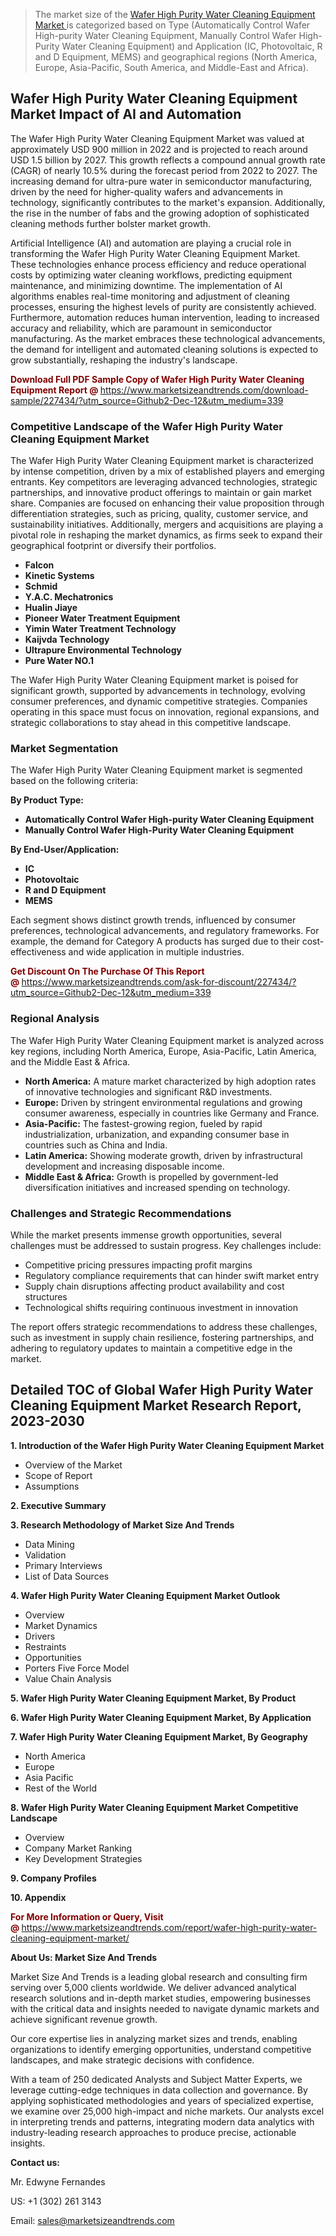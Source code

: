 <blockquote><p>The market size of the <a href="https://www.marketsizeandtrends.com/download-sample/227434/?utm_source=Github2-Dec-12&amp;utm_medium=339" target="_blank">Wafer High Purity Water Cleaning Equipment Market </a>is categorized based on Type (Automatically Control Wafer High-purity Water Cleaning Equipment, Manually Control Wafer High-Purity Water Cleaning Equipment) and Application (IC, Photovoltaic, R and D Equipment, MEMS) and geographical regions (North America, Europe, Asia-Pacific, South America, and Middle-East and Africa).</p></blockquote><p><h2>Wafer High Purity Water Cleaning Equipment Market Impact of AI and Automation</h2><p>The Wafer High Purity Water Cleaning Equipment Market was valued at approximately USD 900 million in 2022 and is projected to reach around USD 1.5 billion by 2027. This growth reflects a compound annual growth rate (CAGR) of nearly 10.5% during the forecast period from 2022 to 2027. The increasing demand for ultra-pure water in semiconductor manufacturing, driven by the need for higher-quality wafers and advancements in technology, significantly contributes to the market's expansion. Additionally, the rise in the number of fabs and the growing adoption of sophisticated cleaning methods further bolster market growth.</p><p>Artificial Intelligence (AI) and automation are playing a crucial role in transforming the Wafer High Purity Water Cleaning Equipment Market. These technologies enhance process efficiency and reduce operational costs by optimizing water cleaning workflows, predicting equipment maintenance, and minimizing downtime. The implementation of AI algorithms enables real-time monitoring and adjustment of cleaning processes, ensuring the highest levels of purity are consistently achieved. Furthermore, automation reduces human intervention, leading to increased accuracy and reliability, which are paramount in semiconductor manufacturing. As the market embraces these technological advancements, the demand for intelligent and automated cleaning solutions is expected to grow substantially, reshaping the industry's landscape.</p></p><p><strong><span style="color: #800000;">Download Full PDF Sample Copy of Wafer High Purity Water Cleaning Equipment Report @</span>&nbsp;</strong><a href="https://www.marketsizeandtrends.com/download-sample/227434/?utm_source=Github2-Dec-12&amp;utm_medium=339">https://www.marketsizeandtrends.com/download-sample/227434/?utm_source=Github2-Dec-12&amp;utm_medium=339</a></p><h3>Competitive Landscape of the Wafer High Purity Water Cleaning Equipment Market</h3><p>The Wafer High Purity Water Cleaning Equipment market is characterized by intense competition, driven by a mix of established players and emerging entrants. Key competitors are leveraging advanced technologies, strategic partnerships, and innovative product offerings to maintain or gain market share. Companies are focused on enhancing their value proposition through differentiation strategies, such as pricing, quality, customer service, and sustainability initiatives. Additionally, mergers and acquisitions are playing a pivotal role in reshaping the market dynamics, as firms seek to expand their geographical footprint or diversify their portfolios.</p><p><strong><p><ul><li>Falcon </li><li> Kinetic Systems </li><li> Schmid </li><li> Y.A.C. Mechatronics </li><li> Hualin Jiaye </li><li> Pioneer Water Treatment Equipment </li><li> Yimin Water Treatment Technology </li><li> Kaijvda Technology </li><li> Ultrapure Environmental Technology </li><li> Pure Water NO.1</p></li></ul></p></strong></p><p>The Wafer High Purity Water Cleaning Equipment market is poised for significant growth, supported by advancements in technology, evolving consumer preferences, and dynamic competitive strategies. Companies operating in this space must focus on innovation, regional expansions, and strategic collaborations to stay ahead in this competitive landscape.</p><h3>Market Segmentation</h3><p>The Wafer High Purity Water Cleaning Equipment market is segmented based on the following criteria:</p><p><strong>By Product Type:</strong></p><p><strong><p><ul><li>Automatically Control Wafer High-purity Water Cleaning Equipment </li><li> Manually Control Wafer High-Purity Water Cleaning Equipment</p></li></ul></p></strong></p><p><strong>By End-User/Application:</strong></p><p><strong><p><ul><li>IC </li><li> Photovoltaic </li><li> R and D Equipment </li><li> MEMS</p></li></ul></p></strong></p><p>Each segment shows distinct growth trends, influenced by consumer preferences, technological advancements, and regulatory frameworks. For example, the demand for Category A products has surged due to their cost-effectiveness and wide application in multiple industries.</p><p><strong><span style="color: #800000;">Get Discount On The Purchase Of This Report @&nbsp;</span></strong><a href="https://www.marketsizeandtrends.com/ask-for-discount/227434/?utm_source=Github2-Dec-12&amp;utm_medium=339">https://www.marketsizeandtrends.com/ask-for-discount/227434/?utm_source=Github2-Dec-12&amp;utm_medium=339</a></p><h3>Regional Analysis</h3><p>The Wafer High Purity Water Cleaning Equipment market is analyzed across key regions, including North America, Europe, Asia-Pacific, Latin America, and the Middle East &amp; Africa.</p><ul><li><strong>North America:</strong> A mature market characterized by high adoption rates of innovative technologies and significant R&amp;D investments.</li><li><strong>Europe:</strong> Driven by stringent environmental regulations and growing consumer awareness, especially in countries like Germany and France.</li><li><strong>Asia-Pacific:</strong> The fastest-growing region, fueled by rapid industrialization, urbanization, and expanding consumer base in countries such as China and India.</li><li><strong>Latin America:</strong> Showing moderate growth, driven by infrastructural development and increasing disposable income.</li><li><strong>Middle East &amp; Africa:</strong> Growth is propelled by government-led diversification initiatives and increased spending on technology.</li></ul><h3>Challenges and Strategic Recommendations</h3><p>While the market presents immense growth opportunities, several challenges must be addressed to sustain progress. Key challenges include:</p><ul><li>Competitive pricing pressures impacting profit margins</li><li>Regulatory compliance requirements that can hinder swift market entry</li><li>Supply chain disruptions affecting product availability and cost structures</li><li>Technological shifts requiring continuous investment in innovation</li></ul><p>The report offers strategic recommendations to address these challenges, such as investment in supply chain resilience, fostering partnerships, and adhering to regulatory updates to maintain a competitive edge in the market.</p><h2>Detailed TOC of Global Wafer High Purity Water Cleaning Equipment Market Research Report, 2023-2030</h2><p><strong>1. Introduction of the Wafer High Purity Water Cleaning Equipment Market</strong></p><ul><li>Overview of the Market</li><li>Scope of Report</li><li>Assumptions&nbsp;</li></ul><p><strong>2. Executive Summary</strong></p><p><strong>3. Research Methodology of <strong>Market Size And Trends</strong></strong></p><ul><li>Data Mining</li><li>Validation</li><li>Primary Interviews</li><li>List of Data Sources&nbsp;</li></ul><p><strong>4. Wafer High Purity Water Cleaning Equipment Market Outlook</strong></p><ul><li>Overview</li><li>Market Dynamics</li><li>Drivers</li><li>Restraints</li><li>Opportunities</li><li>Porters Five Force Model</li><li>Value Chain Analysis&nbsp;</li></ul><p><strong>5. Wafer High Purity Water Cleaning Equipment Market, By Product</strong></p><p><strong>6. Wafer High Purity Water Cleaning Equipment Market, By Application</strong></p><p><strong>7. Wafer High Purity Water Cleaning Equipment Market, By Geography</strong></p><ul><li>North America</li><li>Europe</li><li>Asia Pacific</li><li>Rest of the World&nbsp;</li></ul><p><strong>8. Wafer High Purity Water Cleaning Equipment Market Competitive Landscape</strong></p><ul><li>Overview</li><li>Company Market Ranking</li><li>Key Development Strategies&nbsp;</li></ul><p><strong>9. Company Profiles</strong></p><p><strong>10. Appendix</strong></p><p><strong><span style="color: #800000;">For More Information or Query, Visit @&nbsp;</span></strong><a href="https://www.marketsizeandtrends.com/report/wafer-high-purity-water-cleaning-equipment-market/">https://www.marketsizeandtrends.com/report/wafer-high-purity-water-cleaning-equipment-market/</a></p><p></p><p><strong>About Us:&nbsp;Market Size And Trends</strong></p><p>Market Size And Trends&nbsp;is a leading global research and consulting firm serving over 5,000 clients worldwide. We deliver advanced analytical research solutions and in-depth market studies, empowering businesses with the critical data and insights needed to navigate dynamic markets and achieve significant revenue growth.</p><p>Our core expertise lies in analyzing market sizes and trends, enabling organizations to identify emerging opportunities, understand competitive landscapes, and make strategic decisions with confidence.</p><p>With a team of 250 dedicated Analysts and Subject Matter Experts, we leverage cutting-edge techniques in data collection and governance. By applying sophisticated methodologies and years of specialized expertise, we examine over 25,000 high-impact and niche markets. Our analysts excel in interpreting trends and patterns, integrating modern data analytics with industry-leading research approaches to produce precise, actionable insights.</p><p><strong>Contact us:</strong></p><p>Mr. Edwyne Fernandes</p><p>US: +1 (302) 261 3143</p><p>Email: <a href="mailto:sales@marketsizeandtrends.com">sales@marketsizeandtrends.com</a>&nbsp;</p>
